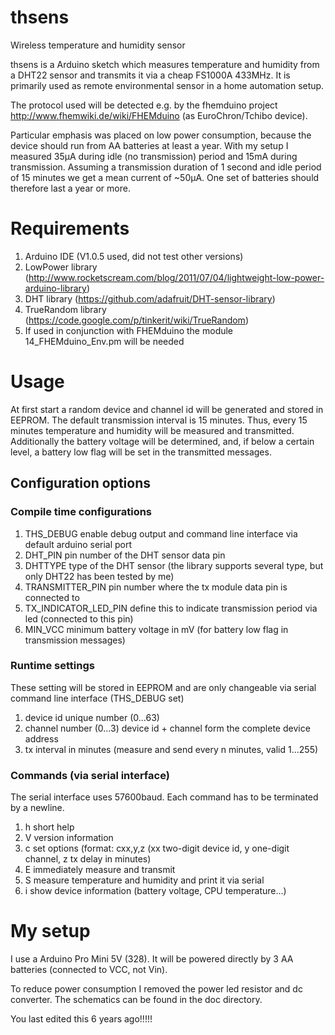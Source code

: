 # thsens
Wireless temperature and humidity sensor

thsens is a Arduino sketch which measures temperature and humidity
from a DHT22 sensor and transmits it via a cheap FS1000A 433MHz.
It is primarily used as remote environmental sensor in a home automation setup.

The protocol used will be detected e.g. by the fhemduino project http://www.fhemwiki.de/wiki/FHEMduino
(as EuroChron/Tchibo device).

Particular emphasis was placed on low power consumption, because the device should run from AA batteries
at least a year. With my setup I measured 35µA during idle (no transmission) period and 15mA during transmission.
Assuming a transmission duration of 1 second and idle period of 15 minutes we get a mean current of ~50µA.
One set of batteries should therefore last a year or more.

# Requirements
1. Arduino IDE (V1.0.5 used, did not test other versions)
2. LowPower library (http://www.rocketscream.com/blog/2011/07/04/lightweight-low-power-arduino-library)
3. DHT library (https://github.com/adafruit/DHT-sensor-library)
4. TrueRandom library (https://code.google.com/p/tinkerit/wiki/TrueRandom)
5. If used in conjunction with FHEMduino the module 14_FHEMduino_Env.pm will be needed

# Usage
At first start a random device and channel id will be generated and stored in EEPROM.
The default transmission interval is 15 minutes. Thus, every 15 minutes temperature and humidity will be
measured and transmitted. Additionally the battery voltage will be determined, and, if below a certain level,
a battery low flag will be set in the transmitted messages.

## Configuration options
### Compile time configurations
1. THS_DEBUG	enable debug output and command line interface via default arduino serial port
2. DHT_PIN	pin number of the DHT sensor data pin
3. DHTTYPE	type of the DHT sensor (the library supports several type, but only DHT22 has been tested by me)
4. TRANSMITTER_PIN	pin number where the tx module data pin is connected to
5. TX_INDICATOR_LED_PIN	define this  to indicate transmission period via led (connected to this pin)
6. MIN_VCC	minimum battery voltage in mV (for battery low flag in transmission messages)

### Runtime settings
These setting will be stored in EEPROM and are only changeable via serial command line interface (THS_DEBUG set)

1. device id	unique number (0...63)
2. channel	number (0...3) device id + channel form the complete device address
3. tx interval  in minutes (measure and send every n minutes, valid 1...255)

### Commands (via serial interface)
The serial interface uses 57600baud. Each command has to be terminated by a newline.

1. h	short help
2. V	version information
3. c	set options (format: cxx,y,z  (xx two-digit device id, y one-digit channel, z tx delay in minutes)
4. E	immediately measure and transmit
5. S	measure temperature and humidity and print it via serial
6. i	show device information (battery voltage, CPU temperature...)

# My setup
I use a Arduino Pro Mini 5V (328). It will be powered directly by 3 AA batteries (connected to VCC, not Vin).

To reduce power consumption I removed the power led resistor and dc converter.
The schematics can be found in the doc directory.

You last edited this 6 years ago!!!!!

